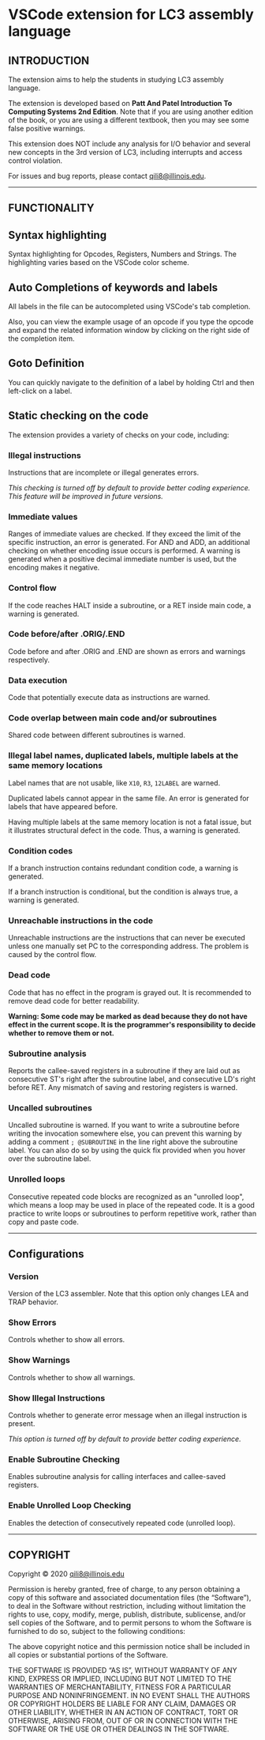 # VSCode extension for LC3 assembly language

## INTRODUCTION

The extension aims to help the students in studying LC3 assembly language.

The extension is developed based on **Patt And Patel Introduction To Computing Systems 2nd Edition**.
Note that if you are using another edition of the book, or you are using a different textbook, then you may see some false positive warnings.

This extension does NOT include any analysis for I/O behavior and several new concepts in the 3rd version of LC3, including interrupts and access control violation.

For issues and bug reports, please contact qili8@illinois.edu.

***

## FUNCTIONALITY

## Syntax highlighting

Syntax highlighting for Opcodes, Registers, Numbers and Strings. The highlighting varies based on the VSCode color scheme.

## Auto Completions of keywords and labels

All labels in the file can be autocompleted using VSCode's tab completion.

Also, you can view the example usage of an opcode if you type the opcode and expand the related information window by clicking on the right side of the completion item.

## Goto Definition

You can quickly navigate to the definition of a label by holding Ctrl and then left-click on a label.

## Static checking on the code

The extension provides a variety of checks on your code, including:

### Illegal instructions

Instructions that are incomplete or illegal generates errors.

*This checking is turned off by default to provide better coding experience. This feature will be improved in future versions.*

### Immediate values

Ranges of immediate values are checked. If they exceed the limit of the specific instruction, an error is generated. For AND and ADD, an additional checking on whether encoding issue occurs is performed. A warning is generated when a positive decimal immediate number is used, but the encoding makes it negative.

### Control flow

If the code reaches HALT inside a subroutine, or a RET inside main code, a warning is generated.

### Code before/after .ORIG/.END

Code before and after .ORIG and .END are shown as errors and warnings respectively.

### Data execution

Code that potentially execute data as instructions are warned.

### Code overlap between main code and/or subroutines

Shared code between different subroutines is warned.

### Illegal label names, duplicated labels, multiple labels at the same memory locations

Label names that are not usable, like `X10`, `R3`, `12LABEL` are warned.

Duplicated labels cannot appear in the same file. An error is generated for labels that have appeared before.

Having multiple labels at the same memory location is not a fatal issue, but it illustrates structural defect in the code. Thus, a warning is generated.

### Condition codes

If a branch instruction contains redundant condition code, a warning is generated.

If a branch instruction is conditional, but the condition is always true, a warning is generated.

### Unreachable instructions in the code

Unreachable instructions are the instructions that can never be executed unless one manually set PC to the corresponding address. The problem is caused by the control flow.

### Dead code

Code that has no effect in the program is grayed out. It is recommended to remove dead code for better readability.

**Warning: Some code may be marked as dead because they do not have effect in the current scope. It is the programmer's responsibility to decide whether to remove them or not.**

### Subroutine analysis

Reports the callee-saved registers in a subroutine if they are laid out as consecutive ST's right after the subroutine label, and consecutive LD's right before RET. Any mismatch of saving and restoring registers is warned.

### Uncalled subroutines

Uncalled subroutine is warned. If you want to write a subroutine before writing the invocation somewhere else, you can prevent this warning by adding a comment `; @SUBROUTINE` in the line right above the subroutine label. You can also do so by using the quick fix provided when you hover over the subroutine label.

### Unrolled loops

Consecutive repeated code blocks are recognized as an "unrolled loop", which means a loop may be used in place of the repeated code. It is a good practice to write loops or subroutines to perform repetitive work, rather than copy and paste code.  

***

## Configurations

### Version

Version of the LC3 assembler. Note that this option only changes LEA and TRAP behavior.

### Show Errors

Controls whether to show all errors.

### Show Warnings

Controls whether to show all warnings.

### Show Illegal Instructions

Controls whether to generate error message when an illegal instruction is present.

*This option is turned off by default to provide better coding experience.*

### Enable Subroutine Checking

Enables subroutine analysis for calling interfaces and callee-saved registers.

### Enable Unrolled Loop Checking

Enables the detection of consecutively repeated code (unrolled loop).

***

## COPYRIGHT

Copyright © 2020 qili8@illinois.edu

Permission is hereby granted, free of charge, to any person obtaining a copy of this software and associated documentation files (the “Software”), to deal in the Software without restriction, including without limitation the rights to use, copy, modify, merge, publish, distribute, sublicense, and/or sell copies of the Software, and to permit persons to whom the Software is furnished to do so, subject to the following conditions:

The above copyright notice and this permission notice shall be included in all copies or substantial portions of the Software.

THE SOFTWARE IS PROVIDED “AS IS”, WITHOUT WARRANTY OF ANY KIND, EXPRESS OR IMPLIED, INCLUDING BUT NOT LIMITED TO THE WARRANTIES OF MERCHANTABILITY, FITNESS FOR A PARTICULAR PURPOSE AND NONINFRINGEMENT. IN NO EVENT SHALL THE AUTHORS OR COPYRIGHT HOLDERS BE LIABLE FOR ANY CLAIM, DAMAGES OR OTHER LIABILITY, WHETHER IN AN ACTION OF CONTRACT, TORT OR OTHERWISE, ARISING FROM, OUT OF OR IN CONNECTION WITH THE SOFTWARE OR THE USE OR OTHER DEALINGS IN THE SOFTWARE.
